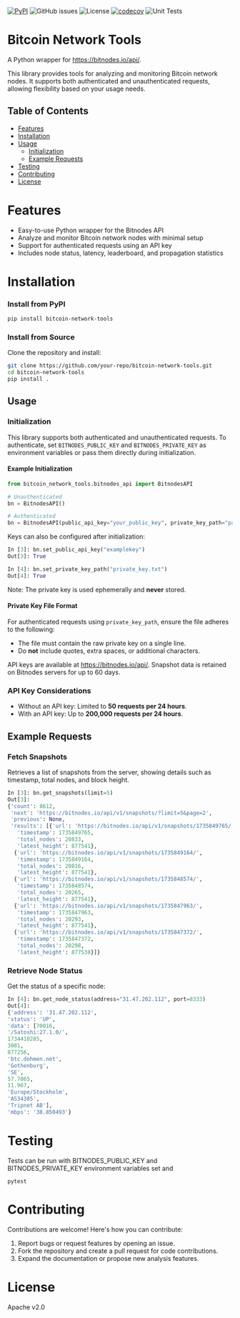 
[![PyPI](https://img.shields.io/pypi/v/bitcoin-network-tools)](https://pypi.org/project/bitcoin-network-tools/)
![GitHub issues](https://img.shields.io/github/issues/7astro7/bitcoin-network-tools)
![License](https://img.shields.io/badge/License-Apache%202.0-blue.svg)
[![codecov](https://codecov.io/gh/7astro7/bitcoin-network-tools/graph/badge.svg?token=9DQQ4ZNGBW)](https://codecov.io/gh/7astro7/bitcoin-network-tools)
![Unit Tests](https://github.com/7astro7/bitcoin-network-tools/actions/workflows/unittest.yaml/badge.svg)


# Bitcoin Network Tools

A Python wrapper for https://bitnodes.io/api/. 

This library provides tools for analyzing and monitoring Bitcoin network nodes. It supports both authenticated and unauthenticated requests, allowing flexibility based on your usage needs.

## Table of Contents
- [Features](#features)
- [Installation](#installation)
- [Usage](#usage)
  - [Initialization](#initialization)
  - [Example Requests](#example-requests)
- [Testing](#testing)
- [Contributing](#contributing)
- [License](#license)


# Features

- Easy-to-use Python wrapper for the Bitnodes API
- Analyze and monitor Bitcoin network nodes with minimal setup
- Support for authenticated requests using an API key
- Includes node status, latency, leaderboard, and propagation statistics


# Installation 

### Install from PyPI
```bash
pip install bitcoin-network-tools
```

### Install from Source

Clone the repository and install:
```bash
git clone https://github.com/your-repo/bitcoin-network-tools.git
cd bitcoin-network-tools
pip install .
```

## Usage

### Initialization

This library supports both authenticated and unauthenticated requests. To authenticate, set `BITNODES_PUBLIC_KEY` and `BITNODES_PRIVATE_KEY` as environment variables or pass them directly during initialization.

#### Example Initialization

```python
from bitcoin_network_tools.bitnodes_api import BitnodesAPI

# Unauthenticated
bn = BitnodesAPI()

# Authenticated
bn = BitnodesAPI(public_api_key="your_public_key", private_key_path="path_to_private_key")
```

Keys can also be configured after initialization:

```python
In [3]: bn.set_public_api_key("examplekey")
Out[3]: True

In [4]: bn.set_private_key_path("private_key.txt") 
Out[4]: True
```

Note: The private key is used ephemerally and **never** stored.

#### Private Key File Format

For authenticated requests using `private_key_path`, ensure the file adheres to the following:

- The file must contain the raw private key on a single line.
- Do **not** include quotes, extra spaces, or additional characters.


API keys are available at https://bitnodes.io/api/. 
Snapshot data is retained on Bitnodes servers for up to 60 days.

### API Key Considerations
- Without an API key: Limited to **50 requests per 24 hours**.
- With an API key: Up to **200,000 requests per 24 hours**.

## Example Requests
### Fetch Snapshots
Retrieves a list of snapshots from the server, showing details such as timestamp, total nodes, and block height.


```python
In [3]: bn.get_snapshots(limit=5)
Out[3]: 
{'count': 8612,
 'next': 'https://bitnodes.io/api/v1/snapshots/?limit=5&page=2',
 'previous': None,
 'results': [{'url': 'https://bitnodes.io/api/v1/snapshots/1735849765/',
   'timestamp': 1735849765,
   'total_nodes': 20833,
   'latest_height': 877541},
  {'url': 'https://bitnodes.io/api/v1/snapshots/1735849164/',
   'timestamp': 1735849164,
   'total_nodes': 20816,
   'latest_height': 877541},
  {'url': 'https://bitnodes.io/api/v1/snapshots/1735848574/',
   'timestamp': 1735848574,
   'total_nodes': 20265,
   'latest_height': 877541},
  {'url': 'https://bitnodes.io/api/v1/snapshots/1735847963/',
   'timestamp': 1735847963,
   'total_nodes': 20293,
   'latest_height': 877541},
  {'url': 'https://bitnodes.io/api/v1/snapshots/1735847372/',
   'timestamp': 1735847372,
   'total_nodes': 20298,
   'latest_height': 877538}]}
```

### Retrieve Node Status
Get the status of a specific node:

```python
In [4]: bn.get_node_status(address="31.47.202.112", port=8333)
Out[4]:
{'address': '31.47.202.112',
'status': 'UP',
'data': [70016,
'/Satoshi:27.1.0/',
1734410285,
3081,
877256,
'btc.dohmen.net',
'Gothenburg',
'SE',
57.7065,
11.967,
'Europe/Stockholm',
'AS34385',
'Tripnet AB'],
'mbps': '38.850493'}
```

# Testing

Tests can be run with BITNODES_PUBLIC_KEY and BITNODES_PRIVATE_KEY environment variables set and 

```
pytest
```

# Contributing 

Contributions are welcome! Here's how you can contribute:
1. Report bugs or request features by opening an issue.
2. Fork the repository and create a pull request for code contributions.
3. Expand the documentation or propose new analysis features.

# License 

Apache v2.0
